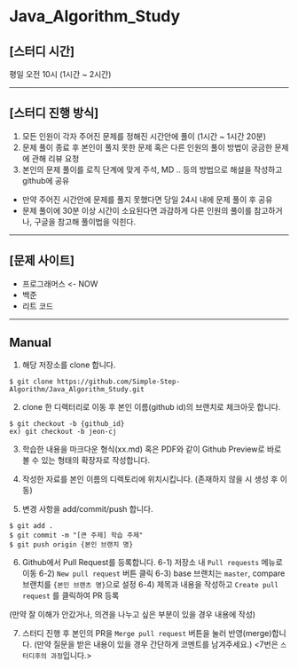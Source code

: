 # Java_Algorithm_Study

## [스터디 시간]
평일 오전 10시 (1시간 ~ 2시간)

<hr/>

## [스터디 진행 방식]
1. 모든 인원이 각자 주어진 문제를 정해진 시간안에 풀이 (1시간 ~ 1시간 20분)
2. 문제 풀이 종료 후 본인이 풀지 못한 문제 혹은 다른 인원의 풀이 방법이 궁금한 문제에 관해 리뷰 요청
3. 본인의 문제 풀이를 로직 단계에 맞게 주석, MD .. 등의 방법으로 해설을 작성하고 github에 공유

- 만약 주어진 시간안에 문제를 풀지 못했다면 당일 24시 내에 문제 풀이 후 공유
- 문제 풀이에 30분 이상 시간이 소요된다면 과감하게 다른 인원의 풀이를 참고하거나, 구글을 참고해 풀이법을 익힌다.

<hr/>

## [문제 사이트]
- 프로그래머스 <- NOW
- 백준
- 리트 코드

<hr/>

## Manual

1. 해당 저장소를 clone 합니다.

```
$ git clone https://github.com/Simple-Step-Algorithm/Java_Algorithm_Study.git
```
      
      
      
2. clone 한 디렉터리로 이동 후 본인 이름(github id)의 브랜치로 체크아웃 합니다.

``` 
$ git checkout -b {github_id}
ex) git checkout -b jeon-cj
```
      
3. 학습한 내용을 마크다운 형식(xx.md) 혹은 PDF와 같이 Github Preview로 바로 볼 수 있는 형태의 확장자로 작성합니다.

4. 작성한 자료를 본인 이름의 디렉토리에 위치시킵니다.
   (존재하지 않을 시 생성 후 이동)

5. 변경 사항을 add/commit/push 합니다.

``` 
$ git add .
$ git commit -m "[큰 주제] 학습 주제"
$ git push origin {본인 브랜치 명}
```
      
6. Github에서 Pull Request를 등록합니다.
  6-1) 저장소 내 `Pull requests` 메뉴로 이동
  6-2) `New pull request` 버튼 클릭
  6-3) base 브랜치는 `master`, compare 브랜치를 `{본인 브랜츠 명}`으로 설정
  6-4) 제목과 내용을 작성하고 `Create pull request` 를 클릭하여 PR 등록

(만약 잘 이해가 안갔거나, 의견을 나누고 싶은 부분이 있을 경우 내용에 작성)

7. 스터디 진행 후 본인의 PR을 `Merge pull request` 버튼을 눌러 반영(merge)합니다.
(만약 질문을 받은 내용이 있을 경우 간단하게 코멘트를 남겨주세요.)
<7번은 `스터디후의 과정`입니다.>
